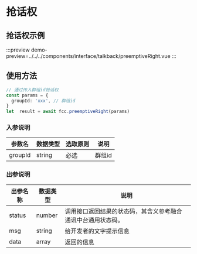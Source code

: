 # 抢话权


## 抢话权示例

:::preview
demo-preview=../../../components/interface/talkback/preemptiveRight.vue
:::

## 使用方法

```typescript
// 通过传入群组id抢话权
const params = {
  groupId: 'xxx', // 群组id
}
let  result = await fcc.preemptiveRight(params)
```
<!-- **入参说明** -->
### 入参说明

| **参数名**  | **数据类型** | **选取原则** | **说明**                                      |
| ----------- | ------------ | ------------ | --------------------------------------------- |
| groupId       | string       | 必选         | 群组id                         |

### 出参说明

| **出参名称** | **数据类型** | **说明**                                                     |
| ------------ | ------------ | ------------------------------------------------------------ |
| status       | number       | 调用接口返回结果的状态码，其含义参考融合通讯中台通用状态码。 |
| msg          | string       | 给开发者的文字提示信息                                       |
| data         | array       | 返回的信息                                                   |
